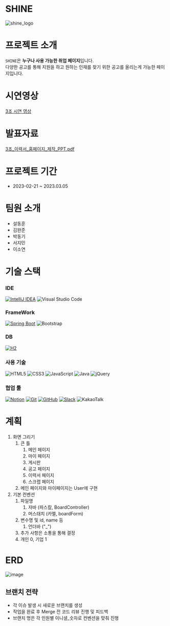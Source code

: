 # SHINE
![shine_logo](https://github.com/minmeanmin/human_cloud_web_project1/assets/118310514/8c154222-8d8e-4719-91b5-b942ce0bc1d9)

# 프로젝트 소개
`SHINE`은 **누구나 사용 가능한 취업 페이지**입니다.</br>
다양한 공고를 통해 지원을 하고 원하는 인재를 찾기 위한 공고를 올리는게 가능한 페이지입니다.</br>

# 시연영상
[3조 시연 영상](https://youtu.be/imRPNsESinA?si=MiTCwWKLbCOJd-Ni)

# 발표자료
[3조_이력서_홈페이지_제작_PPT.pdf](https://drive.usercontent.google.com/u/0/uc?id=1MbFXF5yFTtzqYftx6La-jFZwx9N559hm&export=download)

# 프로젝트 기간
- 2023-02-21 ~ 2023.03.05

# 팀원 소개
- 설동훈
- 김완준
- 박동기
- 서지민
- 이소연

# 기술 스택

### IDE
[![IntelliJ IDEA](https://img.shields.io/badge/-IntelliJ%20IDEA-blue?logo=intellij-idea&logoColor=white)](https://www.jetbrains.com/idea/)
![Visual Studio Code](https://img.shields.io/badge/Visual%20Studio%20Code-0078d7.svg?style=flat&logo=visual-studio-code&logoColor=white)
### FrameWork
[![Spring Boot](https://img.shields.io/badge/-Spring%20Boot-brightgreen?logo=spring&logoColor=white)](https://spring.io/projects/spring-boot)
![Bootstrap](https://img.shields.io/badge/bootstrap-%238511FA.svg?style=flat&logo=bootstrap&logoColor=white)
### DB
[![H2](https://img.shields.io/badge/-H2-orange?logo=h2&logoColor=white)](http://www.h2database.com)
### 사용 기술
![HTML5](https://img.shields.io/badge/html5-%23E34F26.svg?style=flat&logo=html5&logoColor=white)
![CSS3](https://img.shields.io/badge/css3-%231572B6.svg?style=flat&logo=css3&logoColor=white)
![JavaScript](https://img.shields.io/badge/javascript-%23323330.svg?style=flat&logo=javascript&logoColor=%23F7DF1E)
![Java](https://img.shields.io/badge/java-%23ED8B00.svg?style=flat&logo=openjdk&logoColor=white)
![jQuery](https://img.shields.io/badge/jquery-%230769AD.svg?style=flat&logo=jquery&logoColor=white)
### 협업 툴
[![Notion](https://img.shields.io/badge/-Notion-black?logo=notion&logoColor=white)](https://www.notion.so)
[![Git](https://img.shields.io/badge/-Git-red?logo=git&logoColor=white)](https://git-scm.com)
[![GitHub](https://img.shields.io/badge/-GitHub-black?logo=github&logoColor=white)](https://github.com)
[![Slack](https://img.shields.io/badge/-Slack-purple?logo=slack&logoColor=white)](https://slack.com)
![KakaoTalk](https://img.shields.io/badge/kakaotalk-ffcd00.svg?style=flat&logo=kakaotalk&logoColor=000000)
# 계획
1. 화면 그리기
   1. 큰 틀
      1. 메인 페이지
      2. 마이 페이지
      3. 게시판
      4. 공고 페이지
      5. 이력서 페이지
      6. 스크랩 페이지
   2. 메인 페이지와 마이페이지는 User에 구현
2. 기본 컨벤션
   1. 파일명
      1. 자바 (파스칼, BoardController)
      2. 머스태치 (카멜, boardForm)
   2. 변수명 및 id, name 등
      1. 언더바 ("_")
   3. 추가 사항은 소통을 통해 결정
   4. 개인 0, 기업 1
# ERD
![image](https://github.com/minmeanmin/human_cloud_web_project1/assets/118310514/bada12df-d904-4781-90b6-05bb224a0034)
## 브랜치 전략
- 각 이슈 발생 시 새로운 브랜치를 생성
- 작업을 완료 후 Merge 전 코드 리뷰 진행 및 피드백
- 브랜치 명은 각 인원별 이니셜_숫자로 컨벤션을 맞춰 진행
